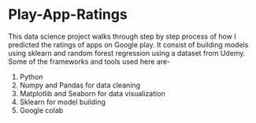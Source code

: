# Play-App-Ratings
This data science project walks through step by step process of how I predicted the ratings of apps on Google play. It consist of building models using sklearn and random forest regression using a dataset from Udemy. Some of the frameworks and tools used here are-

1. Python
2. Numpy and Pandas for data cleaning
3. Matplotlib and Seaborn for data visualization
4. Sklearn for model building
5. Google colab
